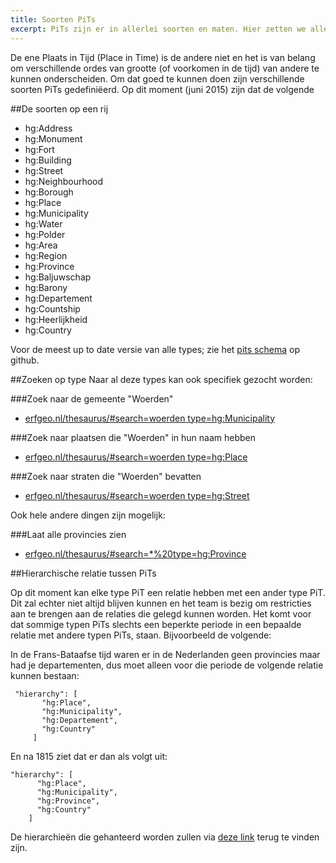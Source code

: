 ```yaml
---
title: Soorten PiTs 
excerpt: PiTs zijn er in allerlei soorten en maten. Hier zetten we alle types voor u op een rijtje.
---
```


De ene Plaats in Tijd (Place in Time) is de andere niet en het is van belang om verschillende ordes van grootte (of voorkomen in de tijd) van andere te kunnen onderscheiden. 
Om dat goed te kunnen doen zijn verschillende soorten PiTs gedefiniëerd. Op dit moment (juni 2015) zijn dat de volgende

##De soorten op een rij

- hg:Address
- hg:Monument
- hg:Fort
- hg:Building
- hg:Street
- hg:Neighbourhood
- hg:Borough
- hg:Place
- hg:Municipality
- hg:Water
- hg:Polder
- hg:Area
- hg:Region
- hg:Province
- hg:Baljuwschap
- hg:Barony
- hg:Departement
- hg:Countship
- hg:Heerlijkheid
- hg:Country

Voor de meest up to date versie van alle types; zie het <a href="https://raw.githubusercontent.com/histograph/schemas/master/json/pits.schema.json" title="pits.schema.json op github">pits schema</a> op github.

##Zoeken op type
Naar al deze types kan ook specifiek gezocht worden:

###Zoek naar de gemeente "Woerden"

- <a href="http://erfgeo.nl/thesaurus/#search=woerden%20type=hg:Municipality">erfgeo.nl/thesaurus/#search=woerden type=hg:Municipality</a>

###Zoek naar plaatsen die "Woerden" in hun naam hebben

- <a href="http://erfgeo.nl/thesaurus/#search=woerden%20type=hg:Place">erfgeo.nl/thesaurus/#search=woerden type=hg:Place</a>

###Zoek naar straten die "Woerden" bevatten

- <a href="http://erfgeo.nl/thesaurus/#search=woerden%20type=hg:Street">erfgeo.nl/thesaurus/#search=woerden type=hg:Street</a>

Ook hele andere dingen zijn mogelijk:

###Laat alle provincies zien
- <a href="http://erfgeo.nl/thesaurus/#search=*%20type=hg:Province">erfgeo.nl/thesaurus/#search=*%20type=hg:Province</a>

##Hierarchische relatie tussen PiTs

Op dit moment kan elke type PiT een relatie hebben met een ander type PiT. Dit zal echter niet altijd blijven kunnen en het team is bezig om restricties aan te brengen aan de relaties die gelegd kunnen worden. 
Het komt voor dat sommige typen PiTs slechts een beperkte periode in een bepaalde relatie met andere typen PiTs, staan. Bijvoorbeeld de volgende:

In de Frans-Bataafse tijd waren er in de Nederlanden geen provincies maar had je departementen, dus moet alleen voor die periode de volgende relatie kunnen bestaan:

     "hierarchy": [
           "hg:Place",
           "hg:Municipality",
           "hg:Departement",
           "hg:Country"
         ]

     
En na 1815 ziet dat er dan als volgt uit:

    "hierarchy": [
          "hg:Place",
          "hg:Municipality",
          "hg:Province",
          "hg:Country"
        ]


De hierarchieën die gehanteerd worden zullen via <a href="https://raw.githubusercontent.com/histograph/schemas/master/ontology/hierarchies.json" title="hierarchies.json file op github">deze link</a> terug te vinden zijn. 



